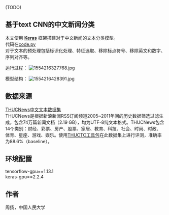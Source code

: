 (TODO)  
## 基于text CNN的中文新闻分类
本文使用 [**Keras**](https://keras.io/) 框架搭建对于中文新闻的文本分类模型。  
代码在[code.py]()  
对于文本的预处理包括标识化处理、特征选取、移除标点符号、移除英文和数字、序列对齐等。  

运行过程：
![1554216327768.jpg]()

模型结构：
![1554216428391.jpg]()

## 数据来源
[THUCNews中文文本数据集](http://thuctc.thunlp.org/#%E4%B8%AD%E6%96%87%E6%96%87%E6%9C%AC%E5%88%86%E7%B1%BB%E6%95%B0%E6%8D%AE%E9%9B%86THUCNews)  
THUCNews是根据新浪新闻RSS订阅频道2005~2011年间的历史数据筛选过滤生成，包含74万篇新闻文档（2.19 GB），均为UTF-8纯文本格式。THUCNews包含14个类别：财经、彩票、房产、股票、家居、教育、科技、社会、时尚、时政、体育、星座、游戏、娱乐。使用[THUCTC工具包](http://thuctc.thunlp.org/)在此数据集上进行评测，准确率为88.6%（baseline）。

## 环境配置
tensorflow-gpu==1.13.1  
keras-gpu==2.2.4  

## 作者
周扬，中国人民大学
